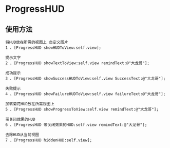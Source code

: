 # ProgressHUD

## 使用方法
```
将HUD放在所需的视图上 自定义图片
1 、[ProgressHUD showHUDToView:self.view];
```

```
提示文字
2 、[ProgressHUD showTextToView:self.view remindText:@"大龙哥"];
```

```
成功提示
3 、[ProgressHUD showSuccessHUDToView:self.view SuccessText:@"大龙哥"];
```

```
失败提示
4 、[ProgressHUD showFailureHUDToView:self.view failureText:@"大龙哥"];
```

```
加转菊花HUD放在所需视图上
5 、[ProgressHUD showProgressToView:self.view remindText:@"大龙哥"];
```

```
带关闭效果的HUD
6 、[ProgressHUD 带关闭效果的HUD:self.view remindText:@"大龙哥"];
```

```
去除HUD从当前视图
7 、[ProgressHUD hiddenHUD:self.view];
```
